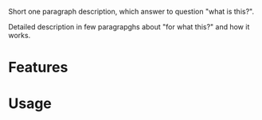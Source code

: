 Short one paragraph description, which answer to question "what is this?".

Detailed description in few paragrapghs about "for what this?" and how it works.

# Features

<!-- TODO: info about key features -->

# Usage

<!-- TODO: info about how it use -->
